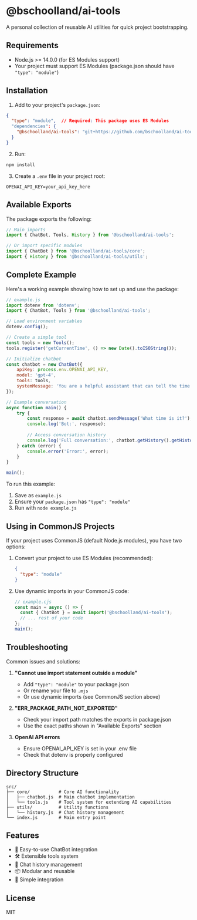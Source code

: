 # @bschoolland/ai-tools

A personal collection of reusable AI utilities for quick project bootstrapping.

## Requirements

- Node.js >= 14.0.0 (for ES Modules support)
- Your project must support ES Modules (package.json should have `"type": "module"`)

## Installation

1. Add to your project's `package.json`:
```json
{
  "type": "module",  // Required: This package uses ES Modules
  "dependencies": {
    "@bschoolland/ai-tools": "git+https://github.com/bschoolland/ai-tools.git"
  }
}
```

2. Run:
```bash
npm install
```

3. Create a `.env` file in your project root:
```
OPENAI_API_KEY=your_api_key_here
```

## Available Exports

The package exports the following:

```javascript
// Main imports
import { ChatBot, Tools, History } from '@bschoolland/ai-tools';

// Or import specific modules
import { ChatBot } from '@bschoolland/ai-tools/core';
import { History } from '@bschoolland/ai-tools/utils';
```

## Complete Example

Here's a working example showing how to set up and use the package:

```javascript
// example.js
import dotenv from 'dotenv';
import { ChatBot, Tools } from '@bschoolland/ai-tools';

// Load environment variables
dotenv.config();

// Create a simple tool
const tools = new Tools();
tools.register('getCurrentTime', () => new Date().toISOString());

// Initialize chatbot
const chatbot = new ChatBot({
    apiKey: process.env.OPENAI_API_KEY,
    model: 'gpt-4',
    tools: tools,
    systemMessage: 'You are a helpful assistant that can tell the time.'
});

// Example conversation
async function main() {
    try {
        const response = await chatbot.sendMessage('What time is it?');
        console.log('Bot:', response);
        
        // Access conversation history
        console.log('Full conversation:', chatbot.getHistory().getHistory());
    } catch (error) {
        console.error('Error:', error);
    }
}

main();
```

To run this example:
1. Save as `example.js`
2. Ensure your `package.json` has `"type": "module"`
3. Run with `node example.js`

## Using in CommonJS Projects

If your project uses CommonJS (default Node.js modules), you have two options:

1. Convert your project to use ES Modules (recommended):
   ```json
   {
     "type": "module"
   }
   ```

2. Use dynamic imports in your CommonJS code:
   ```javascript
   // example.cjs
   const main = async () => {
     const { ChatBot } = await import('@bschoolland/ai-tools');
     // ... rest of your code
   };
   main();
   ```

## Troubleshooting

Common issues and solutions:

1. **"Cannot use import statement outside a module"**
   - Add `"type": "module"` to your package.json
   - Or rename your file to `.mjs`
   - Or use dynamic imports (see CommonJS section above)

2. **"ERR_PACKAGE_PATH_NOT_EXPORTED"**
   - Check your import path matches the exports in package.json
   - Use the exact paths shown in "Available Exports" section

3. **OpenAI API errors**
   - Ensure OPENAI_API_KEY is set in your .env file
   - Check that dotenv is properly configured

## Directory Structure

```
src/
├── core/           # Core AI functionality
│   ├── chatbot.js  # Main chatbot implementation
│   └── tools.js    # Tool system for extending AI capabilities
├── utils/          # Utility functions
│   └── history.js  # Chat history management
└── index.js        # Main entry point
```

## Features

- 🤖 Easy-to-use ChatBot integration
- 🛠️ Extensible tools system
- 📝 Chat history management
- 📦 Modular and reusable
- 🔌 Simple integration

## License

MIT